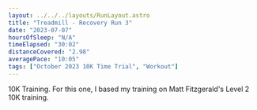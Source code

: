 ```yaml
---
layout: ../../../layouts/RunLayout.astro
title: "Treadmill - Recovery Run 3"
date: "2023-07-07"
hoursOfSleep: "N/A"
timeElapsed: "30:02"
distanceCovered: "2.98"
averagePace: "10:05"
tags: ["October 2023 10K Time Trial", "Workout"]
---
```


10K Training. For this one, I based my training on Matt Fitzgerald's Level 2 10K training.
